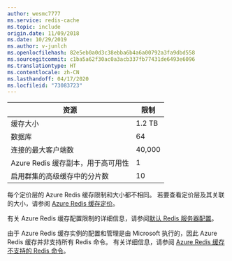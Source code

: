 ```yaml
---
author: wesmc7777
ms.service: redis-cache
ms.topic: include
origin.date: 11/09/2018
ms.date: 10/29/2019
ms.author: v-junlch
ms.openlocfilehash: 82e5eb0a0d3c38ebba6b4a6a00792a3fa9dbd558
ms.sourcegitcommit: c1ba5a62f30ac0a3acb337fb77431de6493e6096
ms.translationtype: HT
ms.contentlocale: zh-CN
ms.lasthandoff: 04/17/2020
ms.locfileid: "73083723"
---
```

| 资源 | 限制 |
| --- | --- |
| 缓存大小 |1.2 TB |
| 数据库 |64 |
| 连接的最大客户端数 |40,000 |
| Azure Redis 缓存副本，用于高可用性 |1 |
| 启用群集的高级缓存中的分片数 |10 |

每个定价层的 Azure Redis 缓存限制和大小都不相同。 若要查看定价层及其关联的大小，请参阅 [Azure Redis 缓存定价](https://www.azure.cn/pricing/details/redis-cache/)。

有关 Azure Redis 缓存配置限制的详细信息，请参阅[默认 Redis 服务器配置](../articles/azure-cache-for-redis/cache-configure.md#default-redis-server-configuration)。

由于 Azure Redis 缓存实例的配置和管理是由 Microsoft 执行的，因此 Azure Redis 缓存并非支持所有 Redis 命令。 有关详细信息，请参阅 [Azure Redis 缓存不支持的 Redis 命令](../articles/azure-cache-for-redis/cache-configure.md#redis-commands-not-supported-in-azure-cache-for-redis)。


